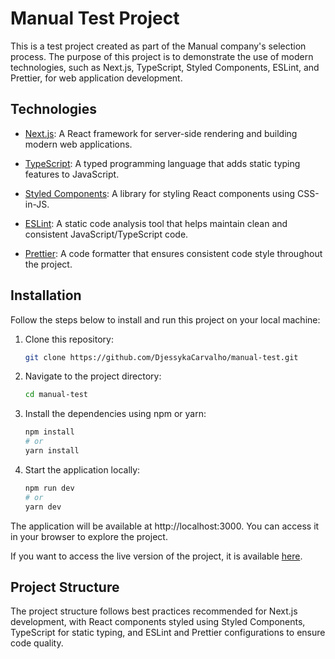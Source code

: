 # Manual Test Project

This is a test project created as part of the Manual company's selection process. The purpose of this project is to demonstrate the use of modern technologies, such as Next.js, TypeScript, Styled Components, ESLint, and Prettier, for web application development.

## Technologies

- [Next.js](https://nextjs.org/): A React framework for server-side rendering and building modern web applications.

- [TypeScript](https://www.typescriptlang.org/): A typed programming language that adds static typing features to JavaScript.

- [Styled Components](https://styled-components.com/): A library for styling React components using CSS-in-JS.

- [ESLint](https://eslint.org/): A static code analysis tool that helps maintain clean and consistent JavaScript/TypeScript code.

- [Prettier](https://prettier.io/): A code formatter that ensures consistent code style throughout the project.

## Installation

Follow the steps below to install and run this project on your local machine:

1. Clone this repository:

   ```bash
   git clone https://github.com/DjessykaCarvalho/manual-test.git

   ```

2. Navigate to the project directory:

   ```bash
   cd manual-test

   ```

3. Install the dependencies using npm or yarn:

   ```bash
   npm install
   # or
   yarn install

   ```

4. Start the application locally:

   ```bash
   npm run dev
   # or
   yarn dev
   ```

The application will be available at http://localhost:3000. You can access it in your browser to explore the project.

If you want to access the live version of the project, it is available [here](https://manual-test-olive.vercel.app/).

## Project Structure

The project structure follows best practices recommended for Next.js development, with React components styled using Styled Components, TypeScript for static typing, and ESLint and Prettier configurations to ensure code quality.
